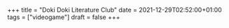 +++
title = "Doki Doki Literature Club"
date = 2021-12-29T02:52:00+01:00
tags = ["videogame"]
draft = false
+++
